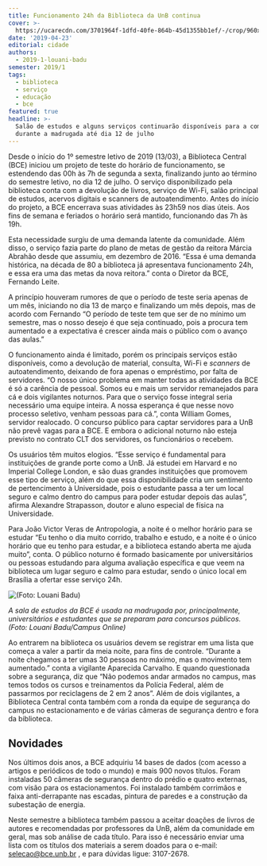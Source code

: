 ```yaml
---
title: Funcionamento 24h da Biblioteca da UnB continua
cover: >-
  https://ucarecdn.com/3701964f-1dfd-40fe-864b-45d1355bb1ef/-/crop/960x722/0,387/-/preview/
date: '2019-04-23'
editorial: cidade
authors:
  - 2019-1-louani-badu
semester: 2019/1
tags:
  - biblioteca
  - serviço
  - educação
  - bce
featured: true
headline: >-
  Salão de estudos e alguns serviços continuarão disponíveis para a comunidade
  durante a madrugada até dia 12 de julho
---
```

Desde o início do 1º semestre letivo de 2019 (13/03), a Biblioteca Central (BCE) iniciou um projeto de teste do horário de funcionamento, se estendendo das 00h às 7h de segunda a sexta, finalizando junto ao término do semestre letivo, no dia 12 de julho. O serviço disponibilizado pela biblioteca conta com a devolução de livros, serviço de Wi-Fi, salão principal de estudos, acervos digitais e scanners de autoatendimento. Antes do início do projeto, a BCE encerrava suas atividades às 23h59 nos dias úteis. Aos fins de semana e feriados o horário será mantido, funcionando das 7h às 19h.

Esta necessidade surgiu de uma demanda latente da comunidade. Além disso, o serviço fazia parte do plano de metas de gestão da reitora Márcia Abrahão desde que assumiu, em dezembro de 2016. “Essa é uma demanda histórica, na década de 80 a biblioteca já apresentava funcionamento 24h, e essa era uma das metas da nova reitora.” conta o Diretor da BCE, Fernando Leite.

A princípio houveram rumores de que o período de teste seria apenas de um mês, iniciando no dia 13 de março e finalizando um mês depois, mas de acordo com Fernando “O período de teste tem que ser de no mínimo um semestre, mas o nosso desejo é que seja continuado, pois a procura tem aumentado e a expectativa é crescer ainda mais o público com o avanço das aulas.”

O funcionamento ainda é limitado, porém os principais serviços estão disponíveis, como a devolução de material, consulta, Wi-Fi e _scanners_ de autoatendimento, deixando de fora apenas o empréstimo, por falta de servidores. “O nosso único problema em manter todas as atividades da BCE é só a carência de pessoal. Somos eu e mais um servidor remanejados para cá e dois vigilantes noturnos. Para que o serviço fosse integral seria necessário uma equipe inteira. A nossa esperança é que nesse novo processo seletivo, venham pessoas para cá.”, conta William Gomes, servidor realocado. O concurso público para captar servidores para a UnB não prevê vagas para a BCE. E embora o adicional noturno não esteja previsto no contrato CLT dos servidores, os funcionários o recebem.

Os usuários têm muitos elogios. “Esse serviço é fundamental para instituições de grande porte como a UnB. Já estudei em Harvard e no Imperial College London, e são duas grandes instituições que promovem esse tipo de serviço, além do que essa disponibilidade cria um sentimento de pertencimento à Universidade, pois o estudante passa a ter um local seguro e calmo dentro do campus para poder estudar depois das aulas”, afirma Alexandre Strapasson, doutor e aluno especial de física na Universidade.

Para João Victor Veras de Antropologia, a noite é o melhor horário para se estudar “Eu tenho o dia muito corrido, trabalho e estudo, e a noite é o único horário que eu tenho para estudar, e a biblioteca estando aberta me ajuda muito”, conta. O público noturno é formado basicamente por universitários ou pessoas estudando para alguma avaliação específica e que veem na biblioteca um lugar seguro e calmo para estudar, sendo o único local em Brasília a ofertar esse serviço 24h.

![](https://ucarecdn.com/5fa689d8-acb4-4deb-98d4-357a5c319b28/ "(Foto: Louani Badu)")

_A sala de estudos da BCE é usada na madrugada por, principalmente, universitários e estudantes que se preparam para concursos públicos. (Foto: Louani Badu/Campus Online)_

Ao entrarem na biblioteca os usuários devem se registrar em uma lista que começa a valer a partir da meia noite, para fins de controle. “Durante a noite chegamos a ter umas 30 pessoas no máximo, mas o movimento tem aumentado.” conta a vigilante Aparecida Carvalho. E quando questionada sobre a segurança, diz que “Não podemos andar armados no campus, mas temos todos os cursos e treinamentos da Polícia Federal, além de passarmos por reciclagens de 2 em 2 anos”. Além de dois vigilantes, a Biblioteca Central conta também com a ronda da equipe de segurança do campus no estacionamento e de várias câmeras de segurança dentro e fora da biblioteca. 

## Novidades

Nos últimos dois anos, a BCE adquiriu 14 bases de dados (com acesso a artigos e periódicos de todo o mundo) e mais 900 novos títulos. Foram instaladas 50 câmeras de segurança dentro do prédio e quatro externas, com visão para os estacionamentos. Foi instalado também corrimãos e faixa anti-derrapante nas escadas, pintura de paredes e a construção da subestação de energia.

Neste semestre a biblioteca também passou a aceitar doações de livros de autores e recomendadas por professores da UnB, além da comunidade em geral, mas sob análise de cada título. Para isso é necessário enviar uma lista com os títulos dos materiais a serem doados para o e-mail: selecao@bce.unb.br , e para dúvidas ligue: 3107-2678.
